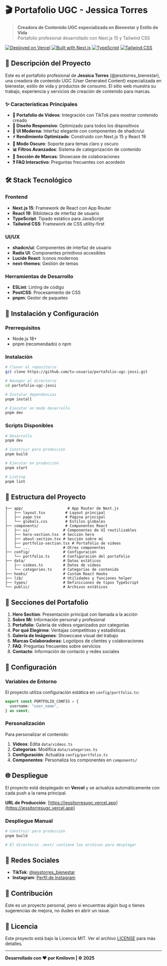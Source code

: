 # 🎬 Portafolio UGC - Jessica Torres

> **Creadora de Contenido UGC especializada en Bienestar y Estilo de Vida**  
> Portafolio profesional desarrollado con Next.js 15 y Tailwind CSS

[![Deployed on Vercel](https://img.shields.io/badge/Deployed%20on-Vercel-black?style=for-the-badge&logo=vercel)](https://vercel.com/jessicapino4-7179s-projects/v0-creadora-de-contenido-ugc)
[![Built with Next.js](https://img.shields.io/badge/Built%20with-Next.js_15-black?style=for-the-badge&logo=next.js)](https://nextjs.org/)
[![TypeScript](https://img.shields.io/badge/TypeScript-007ACC?style=for-the-badge&logo=typescript&logoColor=white)](https://www.typescriptlang.org/)
[![Tailwind CSS](https://img.shields.io/badge/Tailwind_CSS-38B2AC?style=for-the-badge&logo=tailwind-css&logoColor=white)](https://tailwindcss.com/)

## 🌟 Descripción del Proyecto

Este es el portafolio profesional de **Jessica Torres** (@jesstorres_bienestar), una creadora de contenido UGC (User Generated Content) especializada en bienestar, estilo de vida y productos de consumo. El sitio web muestra su trabajo, experiencia y servicios de creación de contenido para marcas.

### ✨ Características Principales

- **🎥 Portafolio de Videos**: Integración con TikTok para mostrar contenido creado
- **📱 Diseño Responsivo**: Optimizado para todos los dispositivos
- **🎨 UI Moderna**: Interfaz elegante con componentes de shadcn/ui
- **⚡ Rendimiento Optimizado**: Construido con Next.js 15 y React 19
- **🌙 Modo Oscuro**: Soporte para temas claro y oscuro
- **📊 Filtros Avanzados**: Sistema de categorización de contenido
- **🏢 Sección de Marcas**: Showcase de colaboraciones
- **❓ FAQ Interactivo**: Preguntas frecuentes con acordeón

## 🛠️ Stack Tecnológico

### Frontend
- **Next.js 15**: Framework de React con App Router
- **React 19**: Biblioteca de interfaz de usuario
- **TypeScript**: Tipado estático para JavaScript
- **Tailwind CSS**: Framework de CSS utility-first

### UI/UX
- **shadcn/ui**: Componentes de interfaz de usuario
- **Radix UI**: Componentes primitivos accesibles
- **Lucide React**: Iconos modernos
- **next-themes**: Gestión de temas

### Herramientas de Desarrollo
- **ESLint**: Linting de código
- **PostCSS**: Procesamiento de CSS
- **pnpm**: Gestor de paquetes

## 🚀 Instalación y Configuración

### Prerrequisitos
- Node.js 18+ 
- pnpm (recomendado) o npm

### Instalación

```bash
# Clonar el repositorio
git clone https://github.com/tu-usuario/portafolio-ugc-jessi.git

# Navegar al directorio
cd portafolio-ugc-jessi

# Instalar dependencias
pnpm install

# Ejecutar en modo desarrollo
pnpm dev
```

### Scripts Disponibles

```bash
# Desarrollo
pnpm dev

# Construir para producción
pnpm build

# Ejecutar en producción
pnpm start

# Linting
pnpm lint
```

## 📁 Estructura del Proyecto

```
├── app/                    # App Router de Next.js
│   ├── layout.tsx         # Layout principal
│   ├── page.tsx           # Página principal
│   └── globals.css        # Estilos globales
├── components/            # Componentes React
│   ├── ui/               # Componentes de UI reutilizables
│   ├── hero-section.tsx  # Sección hero
│   ├── about-section.tsx # Sección sobre mí
│   ├── portfolio-section.tsx # Portafolio de videos
│   └── ...               # Otros componentes
├── config/               # Configuración
│   └── portfolio.ts      # Configuración del portafolio
├── data/                 # Datos estáticos
│   ├── videos.ts         # Datos de videos
│   └── categories.ts     # Categorías de contenido
├── hooks/                # Custom React Hooks
├── lib/                  # Utilidades y funciones helper
├── types/                # Definiciones de tipos TypeScript
└── public/               # Archivos estáticos
```

## 🎨 Secciones del Portafolio

1. **Hero Section**: Presentación principal con llamada a la acción
2. **Sobre Mí**: Información personal y profesional
3. **Portafolio**: Galería de videos organizados por categorías
4. **Por qué Elegirme**: Ventajas competitivas y estadísticas
5. **Galería de Imágenes**: Showccase visual del trabajo
6. **Marcas Colaboradoras**: Logotipos de clientes y colaboraciones
7. **FAQ**: Preguntas frecuentes sobre servicios
8. **Contacto**: Información de contacto y redes sociales

## 🔧 Configuración

### Variables de Entorno

El proyecto utiliza configuración estática en `config/portfolio.ts`:

```typescript
export const PORTFOLIO_CONFIG = {
  username: "user_name",
} as const;
```

### Personalización

Para personalizar el contenido:

1. **Videos**: Edita `data/videos.ts`
2. **Categorías**: Modifica `data/categories.ts`
3. **Configuración**: Actualiza `config/portfolio.ts`
4. **Componentes**: Personaliza los componentes en `components/`

## 🌐 Despliegue

El proyecto está desplegado en **Vercel** y se actualiza automáticamente con cada push a la rama principal.

**URL de Producción**: [https://jessitorresugc.vercel.app](https://jessitorresugc.vercel.app)

### Despliegue Manual

```bash
# Construir para producción
pnpm build

# El directorio .next/ contiene los archivos para desplegar
```

## 📱 Redes Sociales

- **TikTok**: [@jesstorres_bienestar](https://www.tiktok.com/@jessitorres_ugc)
- **Instagram**: [Perfil de Instagram](https://www.instagram.com/jessitorres.ugc/)

## 🤝 Contribución

Este es un proyecto personal, pero si encuentras algún bug o tienes sugerencias de mejora, no dudes en abrir un issue.

## 📄 Licencia

Este proyecto está bajo la Licencia MIT. Ver el archivo [LICENSE](LICENSE) para más detalles.

---

**Desarrollado con ❤️ por Kmilovm | © 2025**